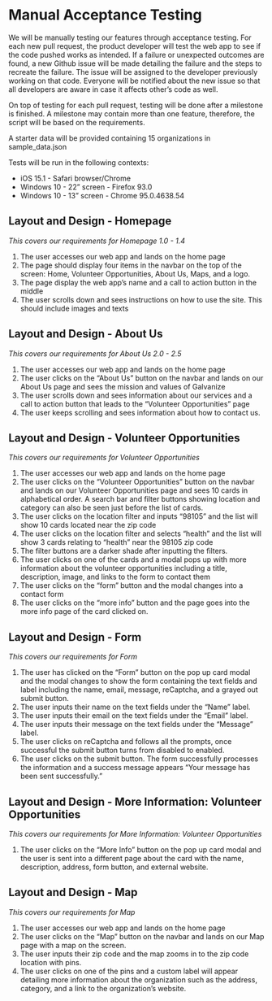  
# Manual Acceptance Testing
We will be manually testing our features through acceptance testing. For each new pull request, the product developer will test the web app to see if the code pushed works as intended. If a failure or unexpected outcomes are found, a new Github issue will be made detailing the failure and the steps to recreate the failure. The issue will be assigned to the developer previously working on that code. Everyone will be notified about the new issue so that all developers are aware in case it affects other’s code as well. 
 
On top of testing for each pull request, testing will be done after a milestone is finished. A milestone may contain more than one feature, therefore, the script will be based on the requirements.
 
A starter data will be provided containing 15 organizations in sample_data.json 
 
Tests will be run in the following contexts:
- iOS 15.1 - Safari browser/Chrome 
- Windows 10 - 22” screen - Firefox 93.0
- Windows 10 - 13” screen - Chrome 95.0.4638.54
 
## Layout and Design - Homepage
*This covers our requirements for Homepage 1.0 - 1.4*

1. The user accesses our web app and lands on the home page
2. The page should display four items in the navbar on the top of the screen: Home, Volunteer Opportunities, About Us, Maps, and a logo.
3. The page display the web app’s name and a call to action button in the middle
4. The user scrolls down and sees instructions on how to use the site. This should include images and texts

## Layout and Design - About Us
*This covers our requirements for About Us 2.0 - 2.5*

1. The user accesses our web app and lands on the home page
2. The user clicks on the “About Us” button on the navbar and lands on our About Us page and sees the mission and values of Galvanize 
3. The user scrolls down and sees information about our services and a call to action button that leads to the “Volunteer Opportunities” page
4. The user keeps scrolling and sees information about how to contact us. 

## Layout and Design - Volunteer Opportunities
*This covers our requirements for Volunteer Opportunities*
 
1. The user accesses our web app and lands on the home page
2. The user clicks on the “Volunteer Opportunities” button on the navbar and lands on our Volunteer Opportunities page and sees 10 cards in alphabetical order. A search bar and filter buttons showing location and category can also be seen just before the list of cards. 
3. The user clicks on the location filter and inputs “98105” and the list will show 10 cards located near the zip code
4. The user clicks on the location filter and selects “health” and the list will show 3 cards relating to “health” near the 98105 zip code
5. The filter buttons are a darker shade after inputting the filters.
6. The user clicks on one of the cards and a modal pops up with more information about the volunteer opportunities including a title, description, image, and links to the form to contact them
7. The user clicks on the “form” button and the modal changes into a contact form 
8. The user clicks on the “more info” button and the page goes into the more info page of the card clicked on.

## Layout and Design - Form
*This covers our requirements for Form*
1. The user has clicked on the “Form” button on the pop up card modal and the modal changes to show the form containing the text fields and label including the name, email, message, reCaptcha, and a grayed out submit button.
2. The user inputs their name on the text fields under the “Name” label.
3. The user inputs their email on the text fields under the “Email” label.
4. The user inputs their message on the text fields under the “Message” label.
5. The user clicks on reCaptcha and follows all the prompts, once successful the submit button turns from disabled to enabled.
6. The user clicks on the submit button. The form successfully processes the information and a success message appears “Your message has been sent successfully.”

## Layout and Design - More Information: Volunteer Opportunities
*This covers our requirements for More Information: Volunteer Opportunities*
1. The user clicks on the “More Info” button on the pop up card modal and the user is sent into a different page about the card with the name, description, address, form button, and external website. 
 
## Layout and Design - Map
*This covers our requirements for Map*
1. The user accesses our web app and lands on the home page
2. The user clicks on the “Map” button on the navbar and lands on our Map page with a map on the screen. 
3. The user inputs their zip code and the map zooms in to the zip code location with pins.
4. The user clicks on one of the pins and a custom label will appear detailing more information about the organization such as the address, category, and a link to the organization’s website.
